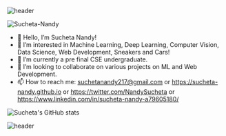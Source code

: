 ![header](https://capsule-render.vercel.app/api?type=wave&color=gradient&height=300&section=header&text=Hi%20There&fontSize=50)

![Sucheta-Nandy](https://user-images.githubusercontent.com/56711086/136145812-26a07f29-7efd-40f8-8e7e-03a29761ef4c.jpg)

- 👋 Hello, I’m Sucheta Nandy!
- 👀 I’m interested in Machine Learning, Deep Learning, Computer Vision, Data Science, Web Development, Sneakers and Cars!
- 🌱 I’m currently a pre final CSE undergraduate.
- 💞️ I’m looking to collaborate on various projects on ML and Web Development.
- 📫 How to reach me: suchetanandy217@gmail.com or https://sucheta-nandy.github.io or https://twitter.com/NandySucheta or https://www.linkedin.com/in/sucheta-nandy-a79605180/

![Sucheta's GitHub stats](https://github-readme-stats.vercel.app/api?username=sucheta-nandy&show_icons=true&theme=radical)


![header](https://capsule-render.vercel.app/api?type=wave&color=gradient&height=300&section=footer&fontSize=50)

<!---
sucheta-nandy/sucheta-nandy is a ✨ special ✨ repository because its `README.md` (this file) appears on your GitHub profile.
You can click the Preview link to take a look at your changes.
--->


